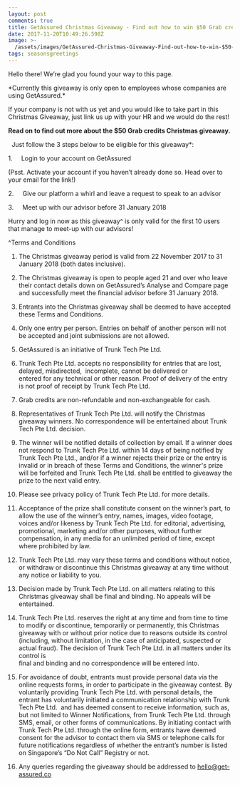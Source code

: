```yaml
---
layout: post
comments: true
title: GetAssured Christmas Giveaway - Find out how to win $50 Grab credits from us!
date: 2017-11-20T10:49:26.598Z
image: >-
  /assets/images/GetAssured-Christmas-Giveaway-Find-out-how-to-win-$50-Grab-credits-from-us!.jpg
tags: seasonsgreetings
---
```

Hello there! We’re glad you found your way to this page.

\*Currently this giveaway is only open to employees whose companies are using GetAssured.\*

If your company is not with us yet and you would like to take part in this Christmas Giveaway, just link us up with your HR and we would do the rest!

**Read on to find out more about the $50 Grab credits Christmas giveaway.**

  Just follow the 3 steps below to be eligible for this giveaway\*:

 

1\.     Login to your account on GetAssured

\(Psst. Activate your account if you haven’t already done so. Head over to your email for the link!)

2\.     Give our platform a whirl and leave a request to speak to an advisor

3\.     Meet up with our advisor before 31 January 2018

 

Hurry and log in now as this giveaway^ is only valid for the first 10 users that manage to meet-up with our advisors!

^Terms and Conditions

 1. The Christmas giveaway period is valid from 22 November 2017 to 31 January 2018 (both dates inclusive).

 2. The Christmas giveaway is open to people aged 21 and over who leave their contact details down on GetAssured’s Analyse and Compare page and successfully meet the financial advisor before 31 January 2018.

 3. Entrants into the Christmas giveaway shall be deemed to have accepted these Terms and Conditions. 

 4. Only one entry per person. Entries on behalf of another person will not be accepted and joint submissions are not allowed.

 5. GetAssured is an initiative of Trunk Tech Pte Ltd.

 6. Trunk Tech Pte Ltd. accepts no responsibility for entries that are lost, delayed, misdirected,  incomplete, cannot be delivered or\
    entered for any technical or other reason. Proof of delivery of the entry is not proof of receipt by Trunk Tech Pte Ltd. 

 7. Grab credits are non-refundable and non-exchangeable for cash.

 8. Representatives of Trunk Tech Pte Ltd. will notify the Christmas giveaway winners. No correspondence will be entertained about Trunk Tech Pte Ltd. decision.

 9. The winner will be notified details of collection by email. If a winner does not respond to Trunk Tech Pte Ltd. within 14 days of being notified by Trunk Tech Pte Ltd., and/or if a winner rejects their prize or the entry is invalid or in breach of these Terms and Conditions, the winner's prize will be forfeited and Trunk Tech Pte Ltd. shall be entitled to giveaway the prize to the next valid entry.

10. Please see privacy policy of Trunk Tech Pte Ltd. for more details.

11. Acceptance of the prize shall constitute consent on the winner’s part, to allow the use of the winner’s entry, names, images, video footage, voices and/or likeness by Trunk Tech Pte Ltd. for editorial, advertising, promotional, marketing and/or other purposes, without further compensation, in any media for an unlimited period of time, except where prohibited by law.

12. Trunk Tech Pte Ltd. may vary these terms and conditions without notice, or withdraw or discontinue this Christmas giveaway at any time without any notice or liability to you.

13. Decision made by Trunk Tech Pte Ltd. on all matters relating to this Christmas giveaway shall be final and binding. No appeals will be entertained.

14. Trunk Tech Pte Ltd. reserves the right at any time and from time to time to modify or discontinue, temporarily or permanently, this Christmas giveaway with or without prior notice due to reasons outside its control (including, without limitation, in the case of anticipated, suspected or actual fraud). The decision of Trunk Tech Pte Ltd. in all matters under its control is\
    final and binding and no correspondence will be entered into.

15. For avoidance of doubt, entrants must provide personal data via the online requests forms, in order to participate in the giveaway contest. By voluntarily providing Trunk Tech Pte Ltd. with personal details, the entrant has voluntarily initiated a communication relationship with Trunk Tech Pte Ltd.  and has deemed consent to receive information, such as, but not limited to Winner Notifications, from Trunk Tech Pte Ltd. through SMS, email, or other forms of communications. By initiating contact with Trunk Tech Pte Ltd. through the online form, entrants have deemed consent for the advisor to contact them via SMS or telephone calls for future notifications regardless of whether the entrant’s number is listed on Singapore’s “Do Not Call” Registry or not.

16. Any queries regarding the giveaway should be addressed to hello@get-assured.co
